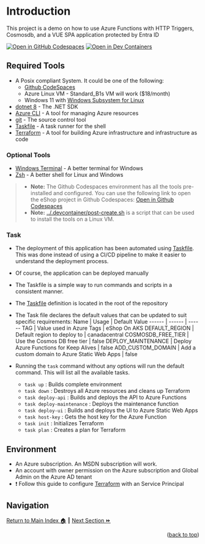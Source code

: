 # Introduction 
This project is a demo on how to use Azure Functions with HTTP Triggers, Cosmosdb, and a VUE SPA application protected by Entra ID

[![Open in GitHub Codespaces](https://img.shields.io/static/v1?style=for-the-badge&label=GitHub+Codespaces&message=Open&color=brightgreen&logo=github)](https://codespaces.new/briandenicola/password-vault?quickstart=1)
[![Open in Dev Containers](https://img.shields.io/static/v1?style=for-the-badge&label=Dev%20Containers&message=Open&color=blue&logo=visualstudiocode)](https://vscode.dev/redirect?url=vscode://ms-vscode-remote.remote-containers/cloneInVolume?url=https://github.com/briandenicola/password-vault)  

## Required Tools
* A Posix compliant System. It could be one of the following:
    * [Github CodeSpaces](https://github.com/features/codespaces)
    * Azure Linux VM - Standard_B1s VM will work ($18/month)
    * Windows 11 with [Windows Subsystem for Linux](https://docs.microsoft.com/en-us/windows/wsl/install)
* [dotnet 8](https://dotnet.microsoft.com/download) - The .NET SDK
* [Azure CLI](https://docs.microsoft.com/en-us/cli/azure/install-azure-cli) - A tool for managing Azure resources
* [git](https://git-scm.com/) - The source control tool
* [Taskfile](https://taskfile.dev/#/) - A task runner for the shell
* [Terraform](https://www.terraform.io/) - A tool for building Azure infrastructure and infrastructure as code

### Optional Tools
* [Windows Terminal](https://aka.ms/terminal) - A better terminal for Windows
* [Zsh](https://ohmyz.sh/) - A better shell for Linux and Windows
    
> * **Note:** The Github Codespaces environment has all the tools pre-installed and configured.  You can use the following link to open the eShop project in Github Codespaces: [Open in Github Codespaces](https://codespaces.new/briandenicola/password-vault?quickstart=1)
> * **Note:** [../.devcontainer/post-create.sh](../.devcontainer/post-create.sh) is a script that can be used to install the tools on a Linux VM. 

### Task
* The deployment of this application has been automated using [Taskfile](https://taskfile.dev/#/).  This was done instead of using a CI/CD pipeline to make it easier to understand the deployment process.  
* Of course, the application can be deployed manually
* The Taskfile is a simple way to run commands and scripts in a consistent manner.  
* The [Taskfile](../Taskfile.yaml) definition is located in the root of the repository
* The Task file declares the default values that can be updated to suit specific requirements: 
    Name | Usage | Default Value
    ------ | ------ | ------
    TAG | Value used in Azure Tags | eShop On AKS
    DEFAULT_REGION | Default region to deploy to | canadacentral
    COSMOSDB_FREE_TIER | Use the Cosmos DB free tier | false
    DEPLOY_MAINTENANCE | Deploy Azure  Functions for Keep Alives | false 
    ADD_CUSTOM_DOMAIN | Add a custom domain to Azure Static Web Apps |  false 

* Running the `task` command without any options will run the default command. This will list all the available tasks.
    * `task up`                  : Builds complete environment
    * `task down`                : Destroys all Azure resources and cleans up Terraform
    * `task deploy-api`          : Builds and deploys the API to Azure Functions
    * `task deploy-maintenance`  : Deploys the maintenance function
    * `task deploy-ui`           : Builds and deploys the UI to Azure Static Web Apps
    * `task host-key`            : Gets the host key for the Azure Function
    * `task init`                : Initializes Terraform
    * `task plan`                : Creates a plan for Terraform

## Environment
* An Azure subscription. An MSDN subscription will work.
* An account with owner permission on the Azure subscription and Global Admin on the Azure AD tenant
* :exclamation: Follow this guide to configure [Terraform](https://learn.microsoft.com/en-us/azure/developer/terraform/get-started-cloud-shell-powershell?tabs=bash) with an Service Principal

## Navigation
[Return to Main Index 🏠](../README.md) ‖
[Next Section ⏩](./docs/entra.md)
<p align="right">(<a href="#prerequisites">back to top</a>)</p>
